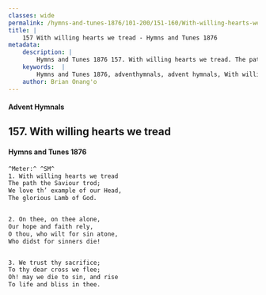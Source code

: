 ```yaml
---
classes: wide
permalink: /hymns-and-tunes-1876/101-200/151-160/With-willing-hearts-we-tread/
title: |
    157 With willing hearts we tread - Hymns and Tunes 1876
metadata:
    description: |
        Hymns and Tunes 1876 157. With willing hearts we tread. The path the Saviour trod; We love th’ example of our Head, The glorious Lamb of God. 
    keywords:  |
        Hymns and Tunes 1876, adventhymnals, advent hymnals, With willing hearts we tread, The path the Saviour trod;, 
    author: Brian Onang'o
---
```


#### Advent Hymnals
## 157. With willing hearts we tread
####  Hymns and Tunes 1876

```txt
^Meter:^ ^SM^
1. With willing hearts we tread
The path the Saviour trod;
We love th’ example of our Head,
The glorious Lamb of God.


2. On thee, on thee alone,
Our hope and faith rely,
O thou, who wilt for sin atone,
Who didst for sinners die!


3. We trust thy sacrifice;
To thy dear cross we flee;
Oh! may we die to sin, and rise
To life and bliss in thee.
```